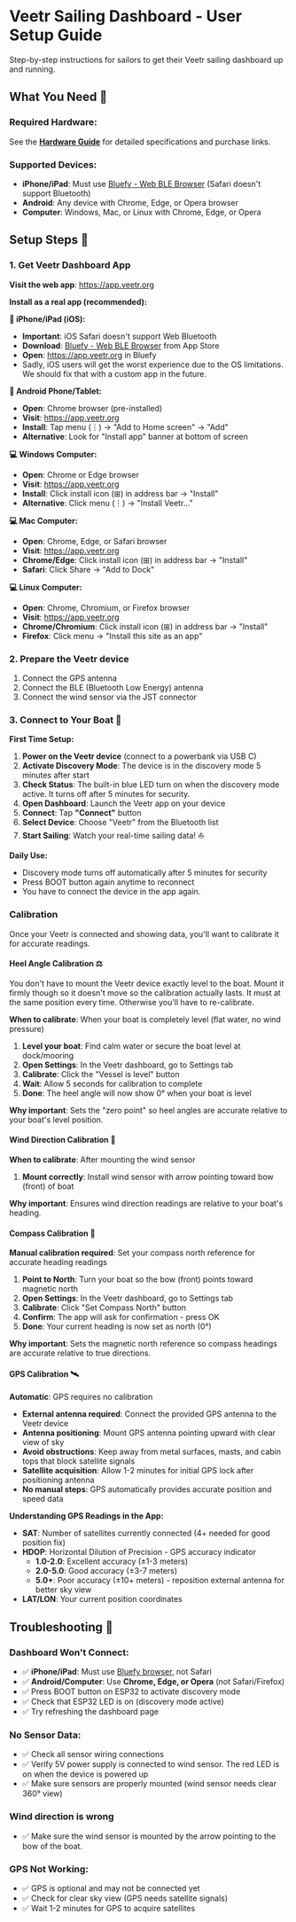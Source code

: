 # Veetr Sailing Dashboard - User Setup Guide

Step-by-step instructions for sailors to get their Veetr sailing dashboard up and running.

## What You Need 🛒

### Required Hardware:
See the **[Hardware Guide](./HARDWARE.md)** for detailed specifications and purchase links.

### Supported Devices:
- **iPhone/iPad**: Must use [Bluefy - Web BLE Browser](https://apps.apple.com/app/bluefy-web-ble-browser/id1492822055) (Safari doesn't support Bluetooth)
- **Android**: Any device with Chrome, Edge, or Opera browser
- **Computer**: Windows, Mac, or Linux with Chrome, Edge, or Opera

## Setup Steps 🔧

### 1. Get Veetr Dashboard App

**Visit the web app**: https://app.veetr.org

**Install as a real app (recommended):**

**📱 iPhone/iPad (iOS):**
- **Important**: iOS Safari doesn't support Web Bluetooth
- **Download**: [Bluefy - Web BLE Browser](https://apps.apple.com/app/bluefy-web-ble-browser/id1492822055) from App Store
- **Open**: https://app.veetr.org in Bluefy
- Sadly, iOS users will get the worst experience due to the OS limitations. We should fix that with a custom app in the future.

**📱 Android Phone/Tablet:**
- **Open**: Chrome browser (pre-installed)
- **Visit**: https://app.veetr.org
- **Install**: Tap menu (⋮) → "Add to Home screen" → "Add"
- **Alternative**: Look for "Install app" banner at bottom of screen

**💻 Windows Computer:**
- **Open**: Chrome or Edge browser
- **Visit**: https://app.veetr.org
- **Install**: Click install icon (⊞) in address bar → "Install"
- **Alternative**: Click menu (⋮) → "Install Veetr..."

**💻 Mac Computer:**
- **Open**: Chrome, Edge, or Safari browser
- **Visit**: https://app.veetr.org
- **Chrome/Edge**: Click install icon (⊞) in address bar → "Install"
- **Safari**: Click Share → "Add to Dock"

**💻 Linux Computer:**
- **Open**: Chrome, Chromium, or Firefox browser
- **Visit**: https://app.veetr.org
- **Chrome/Chromium**: Click install icon (⊞) in address bar → "Install"
- **Firefox**: Click menu → "Install this site as an app"

### 2. Prepare the Veetr device

1. Connect the GPS antenna
2. Connect the BLE (Bluetooth Low Energy) antenna
2. Connect the wind sensor via the JST connector

### 3. Connect to Your Boat 🔗

**First Time Setup:**
1. **Power on the Veetr device** (connect to a powerbank via USB C)
2. **Activate Discovery Mode**: The device is in the discovery mode 5 minutes after start
3. **Check Status**: The built-in blue LED turn on when the discovery mode active. It turns off after 5 minutes for security.
4. **Open Dashboard**: Launch the Veetr app on your device
5. **Connect**: Tap **"Connect"** button
6. **Select Device**: Choose "Veetr" from the Bluetooth list
7. **Start Sailing**: Watch your real-time sailing data! ⛵

**Daily Use:**
- Discovery mode turns off automatically after 5 minutes for security
- Press BOOT button again anytime to reconnect
- You have to connect the device in the app again.

### Calibration

Once your Veetr is connected and showing data, you'll want to calibrate it for accurate readings.

#### **Heel Angle Calibration** ⚖️

You don't have to mount the Veetr device exactly level to the boat. Mount it firmly though so it doesn't move so the calibration actually lasts. It must at the same position every time. Otherwise you'll have to re-calibrate.

**When to calibrate**: When your boat is completely level (flat water, no wind pressure)

1. **Level your boat**: Find calm water or secure the boat level at dock/mooring
2. **Open Settings**: In the Veetr dashboard, go to Settings tab
3. **Calibrate**: Click the "Vessel is level" button
4. **Wait**: Allow 5 seconds for calibration to complete
5. **Done**: The heel angle will now show 0° when your boat is level

**Why important**: Sets the "zero point" so heel angles are accurate relative to your boat's level position.

#### **Wind Direction Calibration** 💨
**When to calibrate**: After mounting the wind sensor

1. **Mount correctly**: Install wind sensor with arrow pointing toward bow (front) of boat

**Why important**: Ensures wind direction readings are relative to your boat's heading.

#### **Compass Calibration** 🧭
**Manual calibration required**: Set your compass north reference for accurate heading readings

1. **Point to North**: Turn your boat so the bow (front) points toward magnetic north
2. **Open Settings**: In the Veetr dashboard, go to Settings tab
3. **Calibrate**: Click "Set Compass North" button
4. **Confirm**: The app will ask for confirmation - press OK
5. **Done**: Your current heading is now set as north (0°)

**Why important**: Sets the magnetic north reference so compass headings are accurate relative to true directions.

#### **GPS Calibration** 🛰️
**Automatic**: GPS requires no calibration
- **External antenna required**: Connect the provided GPS antenna to the Veetr device
- **Antenna positioning**: Mount GPS antenna pointing upward with clear view of sky
- **Avoid obstructions**: Keep away from metal surfaces, masts, and cabin tops that block satellite signals
- **Satellite acquisition**: Allow 1-2 minutes for initial GPS lock after positioning antenna
- **No manual steps**: GPS automatically provides accurate position and speed data

**Understanding GPS Readings in the App:**
- **SAT**: Number of satellites currently connected (4+ needed for good position fix)
- **HDOP**: Horizontal Dilution of Precision - GPS accuracy indicator
  - **1.0-2.0**: Excellent accuracy (±1-3 meters)
  - **2.0-5.0**: Good accuracy (±3-7 meters) 
  - **5.0+**: Poor accuracy (±10+ meters) - reposition external antenna for better sky view
- **LAT/LON**: Your current position coordinates

## Troubleshooting 🔧

### Dashboard Won't Connect:
- ✅ **iPhone/iPad**: Must use [Bluefy browser](https://apps.apple.com/app/bluefy-web-ble-browser/id1492822055), not Safari
- ✅ **Android/Computer**: Use **Chrome, Edge, or Opera** (not Safari/Firefox)
- ✅ Press BOOT button on ESP32 to activate discovery mode
- ✅ Check that ESP32 LED is on (discovery mode active)
- ✅ Try refreshing the dashboard page

### No Sensor Data:
- ✅ Check all sensor wiring connections
- ✅ Verify 5V power supply is connected to wind sensor. The red LED is on when the device is powered up
- ✅ Make sure sensors are properly mounted (wind sensor needs clear 360° view)

### Wind direction is wrong
- ✅ Make sure the wind sensor is mounted by the arrow pointing to the bow of the boat.

### GPS Not Working:
- ✅ GPS is optional and may not be connected yet
- ✅ Check for clear sky view (GPS needs satellite signals)
- ✅ Wait 1-2 minutes for GPS to acquire satellites
